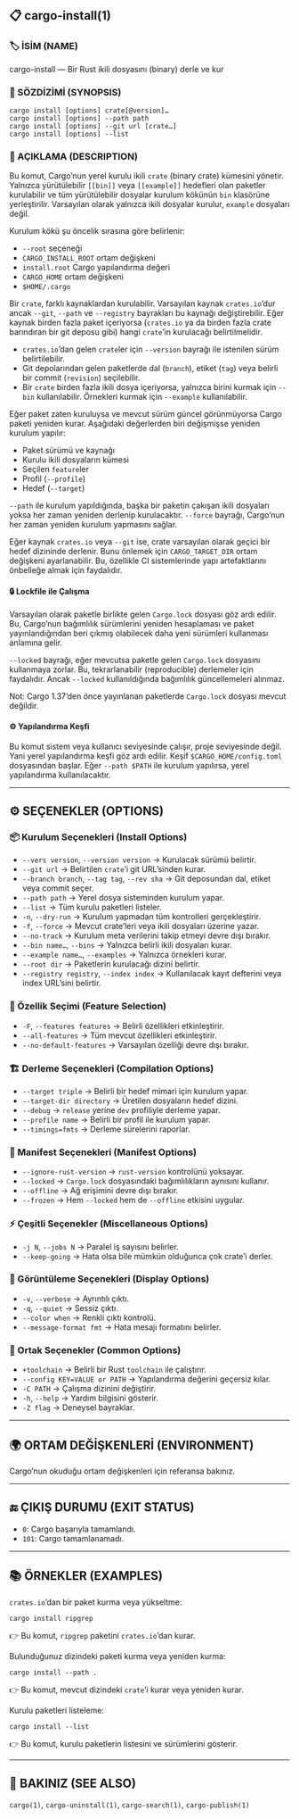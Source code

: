 ## 📋 cargo-install(1)

### 🏷️ İSİM (NAME)

cargo-install — Bir Rust ikili dosyasını (binary) derle ve kur

### 📌 SÖZDİZİMİ (SYNOPSIS)

```
cargo install [options] crate[@version]…
cargo install [options] --path path
cargo install [options] --git url [crate…]
cargo install [options] --list
```

### 📝 AÇIKLAMA (DESCRIPTION)

Bu komut, Cargo’nun yerel kurulu ikili `crate` (binary crate) kümesini yönetir. Yalnızca yürütülebilir `[[bin]]` veya `[[example]]` hedefleri olan paketler kurulabilir ve tüm yürütülebilir dosyalar kurulum kökünün `bin` klasörüne yerleştirilir. Varsayılan olarak yalnızca ikili dosyalar kurulur, `example` dosyaları değil.

Kurulum kökü şu öncelik sırasına göre belirlenir:

* `--root` seçeneği
* `CARGO_INSTALL_ROOT` ortam değişkeni
* `install.root` Cargo yapılandırma değeri
* `CARGO_HOME` ortam değişkeni
* `$HOME/.cargo`

Bir `crate`, farklı kaynaklardan kurulabilir. Varsayılan kaynak `crates.io`’dur ancak `--git`, `--path` ve `--registry` bayrakları bu kaynağı değiştirebilir. Eğer kaynak birden fazla paket içeriyorsa (`crates.io` ya da birden fazla crate barındıran bir git deposu gibi) hangi `crate`’in kurulacağı belirtilmelidir.

* `crates.io`’dan gelen `crate`ler için `--version` bayrağı ile istenilen sürüm belirtilebilir.
* Git depolarından gelen paketlerde dal (`branch`), etiket (`tag`) veya belirli bir commit (`revision`) seçilebilir.
* Bir `crate` birden fazla ikili dosya içeriyorsa, yalnızca birini kurmak için `--bin` kullanılabilir. Örnekleri kurmak için `--example` kullanılabilir.

Eğer paket zaten kuruluysa ve mevcut sürüm güncel görünmüyorsa Cargo paketi yeniden kurar. Aşağıdaki değerlerden biri değişmişse yeniden kurulum yapılır:

* Paket sürümü ve kaynağı
* Kurulu ikili dosyaların kümesi
* Seçilen `feature`ler
* Profil (`--profile`)
* Hedef (`--target`)

`--path` ile kurulum yapıldığında, başka bir paketin çakışan ikili dosyaları yoksa her zaman yeniden derlenip kurulacaktır. `--force` bayrağı, Cargo’nun her zaman yeniden kurulum yapmasını sağlar.

Eğer kaynak `crates.io` veya `--git` ise, crate varsayılan olarak geçici bir hedef dizininde derlenir. Bunu önlemek için `CARGO_TARGET_DIR` ortam değişkeni ayarlanabilir. Bu, özellikle CI sistemlerinde yapı artefaktlarını önbelleğe almak için faydalıdır.

#### 🔒 Lockfile ile Çalışma

Varsayılan olarak paketle birlikte gelen `Cargo.lock` dosyası göz ardı edilir. Bu, Cargo’nun bağımlılık sürümlerini yeniden hesaplaması ve paket yayınlandığından beri çıkmış olabilecek daha yeni sürümleri kullanması anlamına gelir.

`--locked` bayrağı, eğer mevcutsa paketle gelen `Cargo.lock` dosyasını kullanmaya zorlar. Bu, tekrarlanabilir (reproducible) derlemeler için faydalıdır. Ancak `--locked` kullanıldığında bağımlılık güncellemeleri alınmaz.

Not: Cargo 1.37’den önce yayınlanan paketlerde `Cargo.lock` dosyası mevcut değildir.

#### ⚙️ Yapılandırma Keşfi

Bu komut sistem veya kullanıcı seviyesinde çalışır, proje seviyesinde değil. Yani yerel yapılandırma keşfi göz ardı edilir. Keşif `$CARGO_HOME/config.toml` dosyasından başlar. Eğer `--path $PATH` ile kurulum yapılırsa, yerel yapılandırma kullanılacaktır.

---

## ⚙️ SEÇENEKLER (OPTIONS)

### 📦 Kurulum Seçenekleri (Install Options)

* `--vers version`, `--version version` → Kurulacak sürümü belirtir.
* `--git url` → Belirtilen `crate`’i git URL’sinden kurar.
* `--branch branch`, `--tag tag`, `--rev sha` → Git deposundan dal, etiket veya commit seçer.
* `--path path` → Yerel dosya sisteminden kurulum yapar.
* `--list` → Tüm kurulu paketleri listeler.
* `-n`, `--dry-run` → Kurulum yapmadan tüm kontrolleri gerçekleştirir.
* `-f`, `--force` → Mevcut crate’leri veya ikili dosyaları üzerine yazar.
* `--no-track` → Kurulum meta verilerini takip etmeyi devre dışı bırakır.
* `--bin name…`, `--bins` → Yalnızca belirli ikili dosyaları kurar.
* `--example name…`, `--examples` → Yalnızca örnekleri kurar.
* `--root dir` → Paketlerin kurulacağı dizini belirtir.
* `--registry registry`, `--index index` → Kullanılacak kayıt defterini veya index URL’sini belirtir.

### 🔧 Özellik Seçimi (Feature Selection)

* `-F`, `--features features` → Belirli özellikleri etkinleştirir.
* `--all-features` → Tüm mevcut özellikleri etkinleştirir.
* `--no-default-features` → Varsayılan özelliği devre dışı bırakır.

### 🏗️ Derleme Seçenekleri (Compilation Options)

* `--target triple` → Belirli bir hedef mimari için kurulum yapar.
* `--target-dir directory` → Üretilen dosyaların hedef dizini.
* `--debug` → `release` yerine `dev` profiliyle derleme yapar.
* `--profile name` → Belirli bir profil ile kurulum yapar.
* `--timings=fmts` → Derleme sürelerini raporlar.

### 📑 Manifest Seçenekleri (Manifest Options)

* `--ignore-rust-version` → `rust-version` kontrolünü yoksayar.
* `--locked` → `Cargo.lock` dosyasındaki bağımlılıkların aynısını kullanır.
* `--offline` → Ağ erişimini devre dışı bırakır.
* `--frozen` → Hem `--locked` hem de `--offline` etkisini uygular.

### ⚡ Çeşitli Seçenekler (Miscellaneous Options)

* `-j N`, `--jobs N` → Paralel iş sayısını belirler.
* `--keep-going` → Hata olsa bile mümkün olduğunca çok crate’i derler.

### 👀 Görüntüleme Seçenekleri (Display Options)

* `-v`, `--verbose` → Ayrıntılı çıktı.
* `-q`, `--quiet` → Sessiz çıktı.
* `--color when` → Renkli çıktı kontrolü.
* `--message-format fmt` → Hata mesajı formatını belirler.

### 🔨 Ortak Seçenekler (Common Options)

* `+toolchain` → Belirli bir Rust `toolchain` ile çalıştırır.
* `--config KEY=VALUE or PATH` → Yapılandırma değerini geçersiz kılar.
* `-C PATH` → Çalışma dizinini değiştirir.
* `-h`, `--help` → Yardım bilgisini gösterir.
* `-Z flag` → Deneysel bayraklar.

---

## 🌍 ORTAM DEĞİŞKENLERİ (ENVIRONMENT)

Cargo’nun okuduğu ortam değişkenleri için referansa bakınız.

---

## 🔚 ÇIKIŞ DURUMU (EXIT STATUS)

* `0`: Cargo başarıyla tamamlandı.
* `101`: Cargo tamamlanamadı.

---

## 📚 ÖRNEKLER (EXAMPLES)

`crates.io`’dan bir paket kurma veya yükseltme:

```
cargo install ripgrep
```

👉 Bu komut, `ripgrep` paketini `crates.io`’dan kurar.

Bulunduğunuz dizindeki paketi kurma veya yeniden kurma:

```
cargo install --path .
```

👉 Bu komut, mevcut dizindeki `crate`’i kurar veya yeniden kurar.

Kurulu paketleri listeleme:

```
cargo install --list
```

👉 Bu komut, kurulu paketlerin listesini ve sürümlerini gösterir.

---

## 🔗 BAKINIZ (SEE ALSO)

`cargo(1)`, `cargo-uninstall(1)`, `cargo-search(1)`, `cargo-publish(1)`
